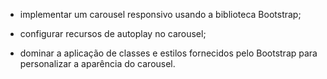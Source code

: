 - implementar um carousel responsivo usando a biblioteca Bootstrap;

- configurar recursos de autoplay no carousel;

- dominar a aplicação de classes e estilos fornecidos pelo Bootstrap para personalizar a aparência do carousel.
